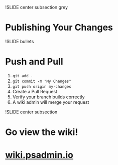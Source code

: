 !SLIDE center subsection grey

# Publishing Your Changes

!SLIDE bullets

# Push and Pull

1. `git add .`
1. `git commit -m "My Changes"`
1. `git push origin my-changes`
1. Create a Pull Request
1. Verify your branch builds correctly
1. A wiki admin will merge your request

!SLIDE center subsection

# Go view the wiki!

# [wiki.psadmin.io](http://wiki.psadmin.io)